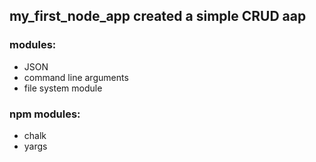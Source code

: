 ## my_first_node_app created a simple CRUD aap
### modules:
* JSON
* command line arguments
* file system module

### npm modules:
* chalk
* yargs
